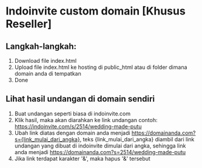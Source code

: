 # Indoinvite custom domain [Khusus Reseller]

## Langkah-langkah:
1. Download file index.html
2. Upload file index.html ke hosting di public_html atau di folder dimana domain anda di tempatkan
3. Done

## Lihat hasil undangan di domain sendiri
1. Buat undangan seperti biasa di indoinvite.com
2. Klik hasil, maka akan diarahkan ke link undangan contoh: https://indoinvite.com/s/2514/wedding-made-putu
3. Ubah link diatas dengan domain anda menjadi https://domainanda.com?s={link_mulai_dari_angka}, 
teks {link_mulai_dari_angka} diambil dari link undangan yang dibuat di indoinvite dimulai dari angka, sehingga link anda menjadi https://domainanda.com?s=2514/wedding-made-putu
4. Jika link terdapat karakter '&', maka hapus '&' tersebut
